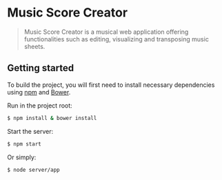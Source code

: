 # Music Score Creator

> Music Score Creator is a musical web application offering functionalities such as editing, visualizing and transposing music sheets.

## Getting started
To build the project, you will first need to install necessary dependencies using [npm](http://npmjs.org) and [Bower](http://bower.io).

Run in the project root:

```sh
$ npm install & bower install
```

Start the server:

```sh
$ npm start
```

Or simply:

```sh
$ node server/app
```